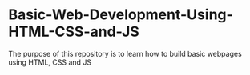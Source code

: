 # Basic-Web-Development-Using-HTML-CSS-and-JS
The purpose of this repository is to learn how to build basic webpages using HTML, CSS and JS
